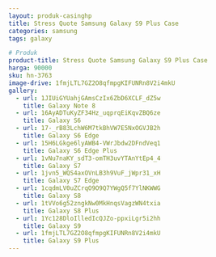 ```yaml
---
layout: produk-casinghp
title: Stress Quote Samsung Galaxy S9 Plus Case
categories: samsung
tags: galaxy

# Produk
product-title: Stress Quote Samsung Galaxy S9 Plus Case
harga: 90000
sku: hn-3763
image-drive: 1fmjLTL7GZ2O8qfmpgKIFUNRn8V2i4mkU
gallery:
  - url: 1JIUiGYUahjGAmsCzIx6ZbD6XCLF_dZ5w
    title: Galaxy Note 8
  - url: 16AyADTuKyZF34Hz_uqprqEiKqvZBQ6ze
    title: Galaxy S6
  - url: 17-_rB83LchW6M7tkBhVW7E5NxOGVJB2h
    title: Galaxy S6 Edge
  - url: 15H6LGkge6lyAWB4-VWrJbdw2DFndVeq1
    title: Galaxy S6 Edge Plus
  - url: 1vNu7naKY_sdT3-omTH3uvYTAnYtEp4_4
    title: Galaxy S7
  - url: 1jvn5_WQS4axOVnLB3h9VuF_jWpr31_xH
    title: Galaxy S7 Edge
  - url: 1cqdmLV0uZCrqO9O9Q7YWgQ5f7YlNKWWG
    title: Galaxy S8
  - url: 1tVVo6g52zngkNw0MkHnqsVagzWN4txia
    title: Galaxy S8 Plus
  - url: 1Yc128DloIlledIcQJZo-ppxiLgr5i2hh
    title: Galaxy S9
  - url: 1fmjLTL7GZ2O8qfmpgKIFUNRn8V2i4mkU
    title: Galaxy S9 Plus
---
```

